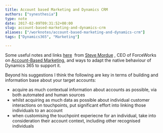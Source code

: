 ```yaml
---
title: Account based Marketing and Dynamics CRM
authors: ["synesthesia"]
type: note
date: 2017-02-09T09:31:52+00:00
slug: account-based-marketing-and-dynamics-crm 
aliases: ["/worknotes/account-based-marketing-and-dynamics-crm"]
tags: ["Dynamics365", "Marketing"]

---
```

Some useful notes and links [here][1]  from [Steve Mordue][2] , CEO of ForceWorks on [Account-Based Marketing][3], and ways to adapt the native behaviour of Dynamics 365 to support it.

Beyond his suggestions I think the following are key in terms of building and information base about your target accounts:

  * acquire as much contextual information about accounts as possible, via both automated and human sources
  * whilst acquiring as much data as possible about individual customer interactions on touchpoints, put significant effort into linking those individuals to an account
  * when customising the touchpoint experiecne for an individual, take into consideration their account context, including other recognised individuals

&nbsp;

 [1]: https://stevemordue.com/dynamics-365-pivoting-sales-for-account-based-marketing/
 [2]: https://stevemordue.com/
 [3]: https://en.wikipedia.org/wiki/Account-based_marketing

